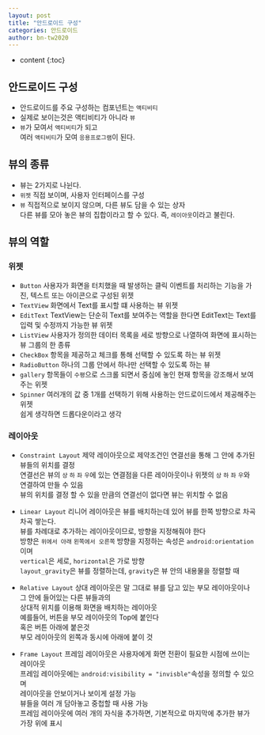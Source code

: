 ```yaml
---
layout: post
title: "안드로이드 구성"
categories: 안드로이드
author: bn-tw2020
---
```

* content
{:toc}





## 안드로이드 구성

-   안드로이드를 주요 구성하는 컴포넌트는 `액티비티`
-   실제로 보이는것은 액티비티가 아니라 `뷰`
-   `뷰`가 모여서 `액티비티`가 되고<br>
    여러 `액티비티`가 모여 `응용프로그램`이 된다.

## 뷰의 종류

-   뷰는 2가지로 나뉜다.
-   `위젯` 직접 보이며, 사용자 인터페이스를 구성
-   `뷰` 직접적으로 보이지 않으며, 다른 뷰도 담을 수 있는 상자<br>
    다른 뷰를 모아 놓은 뷰의 집합이라고 할 수 있다. 즉, `레이아웃`이라고 불린다.

## 뷰의 역할

### 위젯

-   `Button` 사용자가 화면을 터치했을 때 발생하는 클릭 이벤트를 처리하는 기능을 가진, 텍스트 또는 아이콘으로 구성된 위젯
-   `TextView` 화면에서 Text를 표시할 떄 사용하는 뷰 위젯
-   `EditText` TextView는 단순히 Text를 보여주는 역할을 한다면 EditText는 Text를 입력 및 수정까지 가능한 뷰 위젯
-   `ListView` 사용자가 정의한 데이터 목록을 세로 방향으로 나열하여 화면에 표시하는 뷰 그룹의 한 종류
-   `CheckBox` 항목을 제공하고 체크를 통해 선택할 수 있도록 하는 뷰 위젯
-   `RadioButton` 하나의 그룹 안에서 하나만 선택할 수 있도록 하는 뷰
-   `gallery` 항목들이 `수평`으로 스크롤 되면서 중심에 놓인 현재 항목을 강조해서 보여주는 위젯
-   `Spinner` 여러개의 값 중 1개를 선택하기 위해 사용하는 안드로이드에서 제공해주는 위젯<br/>
    쉽게 생각하면 드롭다운이라고 생각

### 레이아웃

-   `Constraint Layout` 제약 레이아웃으로 제약조건인 연결선을 통해 그 안에 추가된 뷰들의 위치를 결정<br/>
    연결선은 뷰의 `상` `하` `좌` `우`에 있는 연결점을 다른 레이아웃이나 위젯의 `상` `하` `좌` `우`와 연결하여 만들 수 있음<br/>
    뷰의 위치를 결정 할 수 있을 만큼의 연결선이 없다면 뷰는 위치할 수 없음

-   `Linear Layout` 리니어 레이아웃은 뷰를 배치하는데 있어 뷰를 한쪽 방향으로 차곡차곡 쌓는다.<br/>
    뷰를 차례대로 추가하는 레이아웃이므로, 방향을 지정해줘야 한다<br/>
    방향은 `위에서 아래` `왼쪽에서 오른쪽` 방향을 지정하는 속성은 `android:orientation` 이며<br/>
    `vertical`은 세로, `horizontal`은 가로 방향<br/>
    `layout_gravity`은 뷰를 정렬하는데, `gravity`은 뷰 안의 내용물을 정렬할 때

-   `Relative Layout` 상대 레이아웃은 말 그대로 뷰를 담고 있는 부모 레이아웃이나 그 안에 들어있는 다른 뷰들과의<br/>
    상대적 위치를 이용해 화면을 배치하는 레이아웃<br/>
    예를들어, 버튼을 부모 레이아웃의 Top에 붙인다<br/>
    혹은 버튼 아래에 붙은것<br/>
    부모 레이아웃의 왼쪽과 동시에 아래에 붙이 것

-   `Frame Layout` 프레임 레이아웃은 사용자에게 화면 전환이 필요한 시점에 쓰이는 레이아웃<br/>
    프레임 레이아웃에는 `android:visibility = "invisble"`속성을 정의할 수 있으며<br/>
    레이아웃을 안보이거나 보이게 설정 가능<br/>
    뷰들을 여러 개 담아놓고 중첩할 때 사용 가능<br/>
    프레임 레이아웃에 여러 개의 자식을 추가하면, 기본적으로 마지막에 추가한 뷰가 가장 위에 표시
